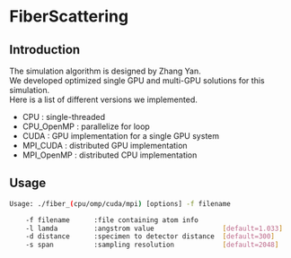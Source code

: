 # FiberScattering

## Introduction
The simulation algorithm is designed by Zhang Yan.<br>
We developed optimized single GPU and multi-GPU solutions for this simulation.<br>
Here is a list of different versions we implemented.
<ul>
<li>CPU : single-threaded</li>
<li>CPU_OpenMP : parallelize for loop</li>
<li>CUDA : GPU implementation for a single GPU system</li>
<li>MPI_CUDA : distributed GPU implementation</li>
<li>MPI_OpenMP :  distributed CPU implementation</li>
</ul>


## Usage
```bash
Usage: ./fiber_(cpu/omp/cuda/mpi) [options] -f filename

    -f filename      :file containing atom info
    -l lamda         :angstrom value                 [default=1.033]
    -d distance      :specimen to detector distance  [default=300]
    -s span          :sampling resolution            [default=2048]
```
